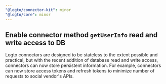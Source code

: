 ```yaml
---
"@logto/connector-kit": minor
"@logto/core": minor
---
```


## Enable connector method `getUserInfo` read and write access to DB

Logto connectors are designed to be stateless to the extent possible and practical, but with the recent addition of database read and write access, connectors can now store persistent information. For example, connectors can now store access tokens and refresh tokens to minimize number of requests to social vendor's APIs.
